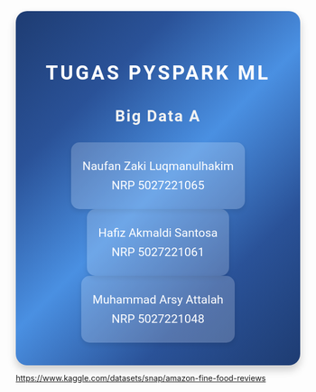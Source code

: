 <link href="https://fonts.googleapis.com/css2?family=Roboto:wght@400;700&display=swap" rel="stylesheet">

<div style="background: linear-gradient(135deg, #1e3c72 0%, #2a5298 25%, #4a90e2 50%, #2a5298 75%, #1e3c72 100%); padding: 40px; border-radius: 20px; text-align: center; box-shadow: 0px 8px 15px rgba(0, 0, 0, 0.2); font-family: 'Roboto', sans-serif;">
    <h1 style="color: white; letter-spacing: 4px; text-transform: uppercase; font-size: 2.5em; margin-bottom: 20px;">Tugas Pyspark ML</h1>
    <h2 style="color: #f1f1f1; letter-spacing: 2px; font-size: 2em; margin-bottom: 30px;">Big Data A</h2>
    <div style="background: rgba(255, 255, 255, 0.2); padding: 20px; border-radius: 15px; display: inline-block; box-shadow: 0px 4px 8px rgba(0, 0, 0, 0.1);">
        <p style="color: #ffffff; font-size: 1.5em; margin: 10px 0;">Naufan Zaki Luqmanulhakim</p>
        <p style="color: #ffffff; font-size: 1.5em; margin: 10px 0;">NRP 5027221065</p>
    </div>
  <div style="background: rgba(255, 255, 255, 0.2); padding: 20px; border-radius: 15px; display: inline-block; box-shadow: 0px 4px 8px rgba(0, 0, 0, 0.1);">
        <p style="color: #ffffff; font-size: 1.5em; margin: 10px 0;">Hafiz Akmaldi Santosa</p>
        <p style="color: #ffffff; font-size: 1.5em; margin: 10px 0;">NRP 5027221061</p>
    </div>
  <div style="background: rgba(255, 255, 255, 0.2); padding: 20px; border-radius: 15px; display: inline-block; box-shadow: 0px 4px 8px rgba(0, 0, 0, 0.1);">
        <p style="color: #ffffff; font-size: 1.5em; margin: 10px 0;">Muhammad Arsy Attalah</p>
        <p style="color: #ffffff; font-size: 1.5em; margin: 10px 0;">NRP 5027221048</p>
    </div>
</div>

https://www.kaggle.com/datasets/snap/amazon-fine-food-reviews
